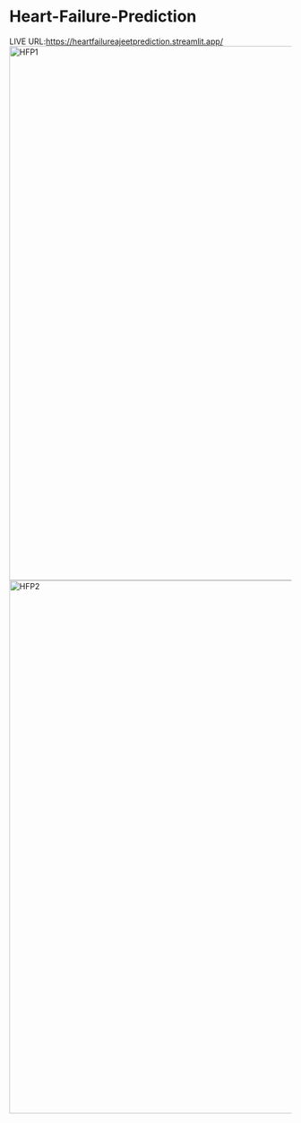 # Heart-Failure-Prediction
LIVE URL:https://heartfailureajeetprediction.streamlit.app/
<img width="953" alt="HFP1" src="https://github.com/user-attachments/assets/6c23653b-d5fe-484c-9dd6-e6d68365ede9">
<img width="951" alt="HFP2" src="https://github.com/user-attachments/assets/3a190a06-cdd4-4f03-8fe2-232ee56be39b">

